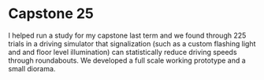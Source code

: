 # Capstone 25

I helped run a study for my capstone last term and we found through 225 trials in a driving simulator that signalization (such as a custom flashing light and and floor level illumination) can statistically reduce driving speeds through roundabouts. We developed a full scale working prototype and a small diorama.

